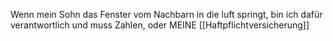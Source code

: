 Wenn mein Sohn das Fenster vom Nachbarn in die luft springt, bin ich dafür verantwortlich und muss Zahlen, oder MEINE [[Haftpflichtversicherung]]